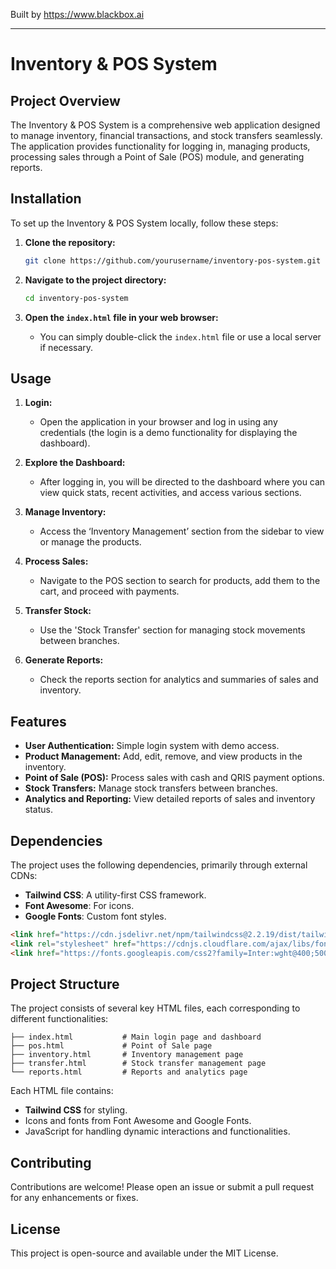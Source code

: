 
Built by https://www.blackbox.ai

---

# Inventory & POS System

## Project Overview
The Inventory & POS System is a comprehensive web application designed to manage inventory, financial transactions, and stock transfers seamlessly. The application provides functionality for logging in, managing products, processing sales through a Point of Sale (POS) module, and generating reports.

## Installation
To set up the Inventory & POS System locally, follow these steps:

1. **Clone the repository:**
   ```bash
   git clone https://github.com/yourusername/inventory-pos-system.git
   ```

2. **Navigate to the project directory:**
   ```bash
   cd inventory-pos-system
   ```

3. **Open the `index.html` file in your web browser:**
   - You can simply double-click the `index.html` file or use a local server if necessary.

## Usage
1. **Login:**
   - Open the application in your browser and log in using any credentials (the login is a demo functionality for displaying the dashboard).

2. **Explore the Dashboard:**
   - After logging in, you will be directed to the dashboard where you can view quick stats, recent activities, and access various sections.

3. **Manage Inventory:**
   - Access the ‘Inventory Management’ section from the sidebar to view or manage the products.

4. **Process Sales:**
   - Navigate to the POS section to search for products, add them to the cart, and proceed with payments.

5. **Transfer Stock:**
   - Use the 'Stock Transfer' section for managing stock movements between branches.

6. **Generate Reports:**
   - Check the reports section for analytics and summaries of sales and inventory.

## Features
- **User Authentication:** Simple login system with demo access.
- **Product Management:** Add, edit, remove, and view products in the inventory.
- **Point of Sale (POS):** Process sales with cash and QRIS payment options.
- **Stock Transfers:** Manage stock transfers between branches.
- **Analytics and Reporting:** View detailed reports of sales and inventory status.

## Dependencies
The project uses the following dependencies, primarily through external CDNs:
- **Tailwind CSS**: A utility-first CSS framework.
- **Font Awesome**: For icons.
- **Google Fonts**: Custom font styles.

```html
<link href="https://cdn.jsdelivr.net/npm/tailwindcss@2.2.19/dist/tailwind.min.css" rel="stylesheet">
<link rel="stylesheet" href="https://cdnjs.cloudflare.com/ajax/libs/font-awesome/6.0.0-beta3/css/all.min.css">
<link href="https://fonts.googleapis.com/css2?family=Inter:wght@400;500;600;700&display=swap" rel="stylesheet">
```

## Project Structure
The project consists of several key HTML files, each corresponding to different functionalities:

```
├── index.html           # Main login page and dashboard
├── pos.html             # Point of Sale page
├── inventory.html       # Inventory management page
├── transfer.html        # Stock transfer management page
└── reports.html         # Reports and analytics page
```

Each HTML file contains:
- **Tailwind CSS** for styling.
- Icons and fonts from Font Awesome and Google Fonts.
- JavaScript for handling dynamic interactions and functionalities.

## Contributing
Contributions are welcome! Please open an issue or submit a pull request for any enhancements or fixes.

## License
This project is open-source and available under the MIT License.